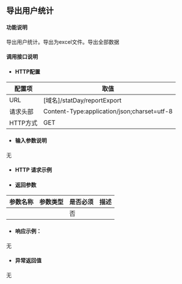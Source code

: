 ## 导出用户统计

#### 功能说明

导出用户统计。导出为excel文件。导出全部数据

#### 调用接口说明

* #### HTTP配置

| 配置项 | 取值 |
| --- | --- |
| URL | \[域名\]/statDay/reportExport|
| 请求头部 | Content-Type:application/json;charset=utf-8 |
| HTTP方式 | GET |

* #### 输入参数说明
无

* #### HTTP 请求示例


* #### 返回参数
| 参数名称 | 参数类型 | 是否必须 | 描述 |
| :--- | :--- | :--- | :--- |
| | | 否 | |


* #### 响应示例：

无

* #### 异常返回值

无



